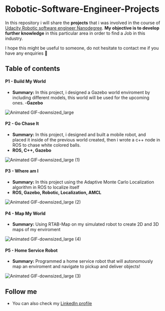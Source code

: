 # Robotic-Software-Engineer-Projects

In this repository i will share the **projects** that i was involved in the course of [Udacity Robotic software engineer Nanodegree](https://www.udacity.com/course/robotics-software-engineer--nd209). **My objective is to develop further knowledge** in this particular area in order to find a Job in this industry. 

I hope this might be useful to someone, do not hesitate to contact me if you have any enquiries :punch:

## Table of contents

#### P1 - **Build My World** 
- **Summary:** In this project, i designed a Gazebo world enviroment by including different models, this world will be used for the upcoming ones.
-**Gazebo**

![Animated GIF-downsized_large](https://user-images.githubusercontent.com/51816415/77524591-820ccb80-6e7f-11ea-98c4-4b86c8cf0b98.gif)


#### P2 - **Go Chase It** 
- **Summary:** In this project, i designed and built a mobile robot, and placed it inside of the previous world created, then i wrote a c++ node in ROS to chase white colored balls.
- **ROS, C++, Gazebo**

![Animated GIF-downsized_large (1)](https://user-images.githubusercontent.com/51816415/77528045-280f0480-6e85-11ea-9770-7d6c2d0642b9.gif)

#### P3 - **Where am I** 
- **Summary:** In this project using the Adaptive Monte Carlo Localization algorithm in ROS to localize itself
- **ROS, Gazebo, Robotic, Localization, AMCL**

![Animated GIF-downsized_large (2)](https://user-images.githubusercontent.com/51816415/77530105-bf298b80-6e88-11ea-92b7-b88668b2b1f2.gif)


#### P4 - **Map My World** 
- **Summary:** Using RTAB-Map on my simulated robot to create 2D and 3D maps of my enviroment

![Animated GIF-downsized_large (4)](https://user-images.githubusercontent.com/51816415/77532104-1bda7580-6e8c-11ea-9d7c-60c7c575646f.gif)


#### P5 - **Home Service Robot** 
- **Summary:** Programmed a home service robot that will autonomously map an enviroment and navigate to pickup and deliver objects!

![Animated GIF-downsized_large (3)](https://user-images.githubusercontent.com/51816415/77531212-7bd01c80-6e8a-11ea-8b8d-527a36314874.gif)

## Follow me

- You can also check my [LinkedIn profile](https://www.linkedin.com/in/marcos-albetman-414473170/)
